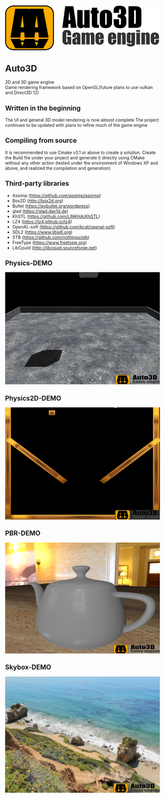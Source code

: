 ![Image text](https://github.com/LINKHA/Auto3D/blob/master/Bin/Data/Texture/LogoLong.png)

Auto3D
====  
2D and 3D game engine  
Game rendering framework based on OpenGL(future plans to use vulkan and Direct3D 12)

Written in the beginning
-------
The UI and general 3D model rendering is now almost complete
The project continues to be updated with plans to refine much of the game engine

Compiling from source
-------
It is recommended to use Cmake v3.1 or above to create a solution.
Create the Build file under your project and generate it directly using CMake without any other action
(tested under the environment of Windows XP and above, and realized the compilation and generation)

Third-party libraries
-------
- Assimp (https://github.com/assimp/assimp)
- Box2D (http://box2d.org)
- Bullet (https://pybullet.org/wordpress)
- glad (https://glad.dav1d.de)
- KhSTL (https://github.com/LINKHA/KhSTL)
- LZ4 (https://lz4.github.io/lz4)
- OpenAL-soft (https://github.com/kcat/openal-soft)
- SDL2 (https://www.libsdl.org)
- STB (https://github.com/nothings/stb)
- FreeType (https://www.freetype.org)
- LibCpuId (http://libcpuid.sourceforge.net)

Physics-DEMO
-------
![Image text](https://github.com/LINKHA/Auto3D/blob/master/Doc/figure/Engine_Effect_Physics.gif)

Physics2D-DEMO
-------
![Image text](https://github.com/LINKHA/Auto3D/blob/master/Doc/figure/Engine_Effect_Physics2D.gif)

PBR-DEMO
-------
![Image text](https://github.com/LINKHA/Auto3D/blob/master/Doc/figure/Engine_Effect_PBR.png)

Skybox-DEMO
-------
![Image text](https://github.com/LINKHA/Auto3D/blob/master/Doc/figure/Engine_Effect_Skyboxs.png)



